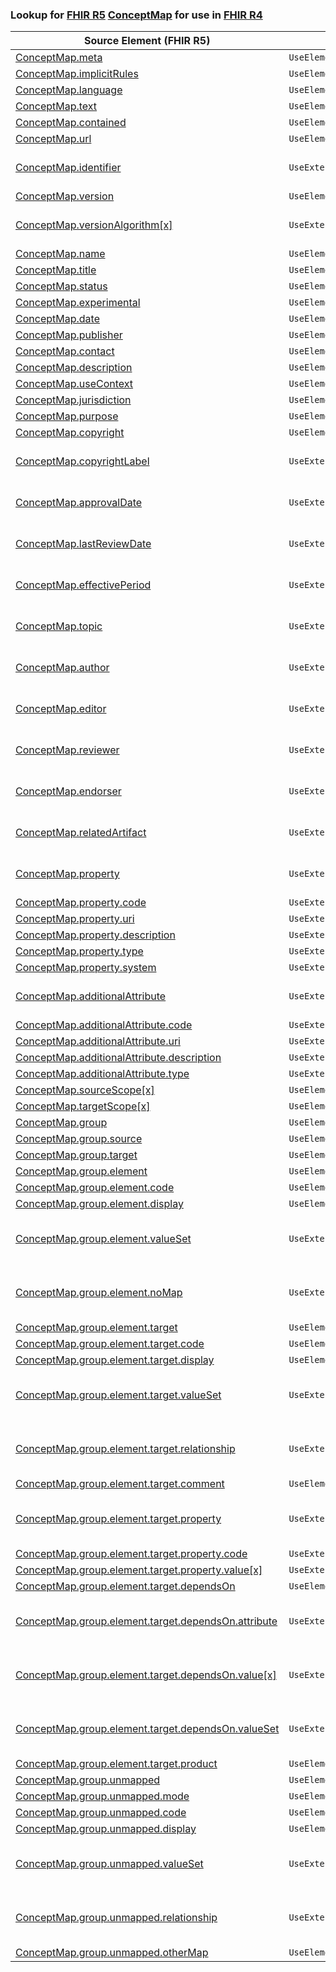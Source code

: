 ### Lookup for [FHIR R5](https://hl7.org/fhir/R5/) [ConceptMap](https://hl7.org/fhir/R5/ConceptMap.html) for use in [FHIR R4](https://hl7.org/fhir/R4/)

| Source Element (FHIR R5) | Usage | Target |
| -------------- | ----- | ------ |
| [ConceptMap.meta](https://hl7.org/fhir/R5/ConceptMap.html#resource) | `UseElementSameName` | [ConceptMap.meta](https://hl7.org/fhir/R4/ConceptMap.html#resource) |
| [ConceptMap.implicitRules](https://hl7.org/fhir/R5/ConceptMap.html#resource) | `UseElementSameName` | [ConceptMap.implicitRules](https://hl7.org/fhir/R4/ConceptMap.html#resource) |
| [ConceptMap.language](https://hl7.org/fhir/R5/ConceptMap.html#resource) | `UseElementSameName` | [ConceptMap.language](https://hl7.org/fhir/R4/ConceptMap.html#resource) |
| [ConceptMap.text](https://hl7.org/fhir/R5/ConceptMap.html#resource) | `UseElementSameName` | [ConceptMap.text](https://hl7.org/fhir/R4/ConceptMap.html#resource) |
| [ConceptMap.contained](https://hl7.org/fhir/R5/ConceptMap.html#resource) | `UseElementSameName` | [ConceptMap.contained](https://hl7.org/fhir/R4/ConceptMap.html#resource) |
| [ConceptMap.url](https://hl7.org/fhir/R5/ConceptMap.html#resource) | `UseElementSameName` | [ConceptMap.url](https://hl7.org/fhir/R4/ConceptMap.html#resource) |
| [ConceptMap.identifier](https://hl7.org/fhir/R5/ConceptMap.html#resource) | `UseExtension` | [http://hl7.org/fhir/5.0/StructureDefinition/extension-ConceptMap.identifier](StructureDefinition-ext-R5-ConceptMap.identifier.html) |
| [ConceptMap.version](https://hl7.org/fhir/R5/ConceptMap.html#resource) | `UseElementSameName` | [ConceptMap.version](https://hl7.org/fhir/R4/ConceptMap.html#resource) |
| [ConceptMap.versionAlgorithm[x]](https://hl7.org/fhir/R5/ConceptMap.html#resource) | `UseExtension` | [http://hl7.org/fhir/5.0/StructureDefinition/extension-ConceptMap.versionAlgorithm](StructureDefinition-ext-R5-ConceptMap.versionAlgorithm.html) |
| [ConceptMap.name](https://hl7.org/fhir/R5/ConceptMap.html#resource) | `UseElementSameName` | [ConceptMap.name](https://hl7.org/fhir/R4/ConceptMap.html#resource) |
| [ConceptMap.title](https://hl7.org/fhir/R5/ConceptMap.html#resource) | `UseElementSameName` | [ConceptMap.title](https://hl7.org/fhir/R4/ConceptMap.html#resource) |
| [ConceptMap.status](https://hl7.org/fhir/R5/ConceptMap.html#resource) | `UseElementSameName` | [ConceptMap.status](https://hl7.org/fhir/R4/ConceptMap.html#resource) |
| [ConceptMap.experimental](https://hl7.org/fhir/R5/ConceptMap.html#resource) | `UseElementSameName` | [ConceptMap.experimental](https://hl7.org/fhir/R4/ConceptMap.html#resource) |
| [ConceptMap.date](https://hl7.org/fhir/R5/ConceptMap.html#resource) | `UseElementSameName` | [ConceptMap.date](https://hl7.org/fhir/R4/ConceptMap.html#resource) |
| [ConceptMap.publisher](https://hl7.org/fhir/R5/ConceptMap.html#resource) | `UseElementSameName` | [ConceptMap.publisher](https://hl7.org/fhir/R4/ConceptMap.html#resource) |
| [ConceptMap.contact](https://hl7.org/fhir/R5/ConceptMap.html#resource) | `UseElementSameName` | [ConceptMap.contact](https://hl7.org/fhir/R4/ConceptMap.html#resource) |
| [ConceptMap.description](https://hl7.org/fhir/R5/ConceptMap.html#resource) | `UseElementSameName` | [ConceptMap.description](https://hl7.org/fhir/R4/ConceptMap.html#resource) |
| [ConceptMap.useContext](https://hl7.org/fhir/R5/ConceptMap.html#resource) | `UseElementSameName` | [ConceptMap.useContext](https://hl7.org/fhir/R4/ConceptMap.html#resource) |
| [ConceptMap.jurisdiction](https://hl7.org/fhir/R5/ConceptMap.html#resource) | `UseElementSameName` | [ConceptMap.jurisdiction](https://hl7.org/fhir/R4/ConceptMap.html#resource) |
| [ConceptMap.purpose](https://hl7.org/fhir/R5/ConceptMap.html#resource) | `UseElementSameName` | [ConceptMap.purpose](https://hl7.org/fhir/R4/ConceptMap.html#resource) |
| [ConceptMap.copyright](https://hl7.org/fhir/R5/ConceptMap.html#resource) | `UseElementSameName` | [ConceptMap.copyright](https://hl7.org/fhir/R4/ConceptMap.html#resource) |
| [ConceptMap.copyrightLabel](https://hl7.org/fhir/R5/ConceptMap.html#resource) | `UseExtension` | [http://hl7.org/fhir/5.0/StructureDefinition/extension-ConceptMap.copyrightLabel](StructureDefinition-ext-R5-ConceptMap.copyrightLabel.html) |
| [ConceptMap.approvalDate](https://hl7.org/fhir/R5/ConceptMap.html#resource) | `UseExtension` | [http://hl7.org/fhir/5.0/StructureDefinition/extension-ConceptMap.approvalDate](StructureDefinition-ext-R5-ConceptMap.approvalDate.html) |
| [ConceptMap.lastReviewDate](https://hl7.org/fhir/R5/ConceptMap.html#resource) | `UseExtension` | [http://hl7.org/fhir/5.0/StructureDefinition/extension-ConceptMap.lastReviewDate](StructureDefinition-ext-R5-ConceptMap.lastReviewDate.html) |
| [ConceptMap.effectivePeriod](https://hl7.org/fhir/R5/ConceptMap.html#resource) | `UseExtension` | [http://hl7.org/fhir/5.0/StructureDefinition/extension-ConceptMap.effectivePeriod](StructureDefinition-ext-R5-ConceptMap.effectivePeriod.html) |
| [ConceptMap.topic](https://hl7.org/fhir/R5/ConceptMap.html#resource) | `UseExtension` | [http://hl7.org/fhir/5.0/StructureDefinition/extension-ConceptMap.topic](StructureDefinition-ext-R5-ConceptMap.topic.html) |
| [ConceptMap.author](https://hl7.org/fhir/R5/ConceptMap.html#resource) | `UseExtension` | [http://hl7.org/fhir/5.0/StructureDefinition/extension-ConceptMap.author](StructureDefinition-ext-R5-ConceptMap.author.html) |
| [ConceptMap.editor](https://hl7.org/fhir/R5/ConceptMap.html#resource) | `UseExtension` | [http://hl7.org/fhir/5.0/StructureDefinition/extension-ConceptMap.editor](StructureDefinition-ext-R5-ConceptMap.editor.html) |
| [ConceptMap.reviewer](https://hl7.org/fhir/R5/ConceptMap.html#resource) | `UseExtension` | [http://hl7.org/fhir/5.0/StructureDefinition/extension-ConceptMap.reviewer](StructureDefinition-ext-R5-ConceptMap.reviewer.html) |
| [ConceptMap.endorser](https://hl7.org/fhir/R5/ConceptMap.html#resource) | `UseExtension` | [http://hl7.org/fhir/5.0/StructureDefinition/extension-ConceptMap.endorser](StructureDefinition-ext-R5-ConceptMap.endorser.html) |
| [ConceptMap.relatedArtifact](https://hl7.org/fhir/R5/ConceptMap.html#resource) | `UseExtension` | [http://hl7.org/fhir/5.0/StructureDefinition/extension-ConceptMap.relatedArtifact](StructureDefinition-ext-R5-ConceptMap.relatedArtifact.html) |
| [ConceptMap.property](https://hl7.org/fhir/R5/ConceptMap.html#resource) | `UseExtension` | [http://hl7.org/fhir/5.0/StructureDefinition/extension-ConceptMap.property](StructureDefinition-ext-R5-ConceptMap.property.html) |
| [ConceptMap.property.code](https://hl7.org/fhir/R5/ConceptMap.html#resource) | `UseExtensionFromAncestor` | - |
| [ConceptMap.property.uri](https://hl7.org/fhir/R5/ConceptMap.html#resource) | `UseExtensionFromAncestor` | - |
| [ConceptMap.property.description](https://hl7.org/fhir/R5/ConceptMap.html#resource) | `UseExtensionFromAncestor` | - |
| [ConceptMap.property.type](https://hl7.org/fhir/R5/ConceptMap.html#resource) | `UseExtensionFromAncestor` | - |
| [ConceptMap.property.system](https://hl7.org/fhir/R5/ConceptMap.html#resource) | `UseExtensionFromAncestor` | - |
| [ConceptMap.additionalAttribute](https://hl7.org/fhir/R5/ConceptMap.html#resource) | `UseExtension` | [http://hl7.org/fhir/5.0/StructureDefinition/extension-ConceptMap.additionalAttribute](StructureDefinition-ext-R5-ConceptMap.additionalAttribute.html) |
| [ConceptMap.additionalAttribute.code](https://hl7.org/fhir/R5/ConceptMap.html#resource) | `UseExtensionFromAncestor` | - |
| [ConceptMap.additionalAttribute.uri](https://hl7.org/fhir/R5/ConceptMap.html#resource) | `UseExtensionFromAncestor` | - |
| [ConceptMap.additionalAttribute.description](https://hl7.org/fhir/R5/ConceptMap.html#resource) | `UseExtensionFromAncestor` | - |
| [ConceptMap.additionalAttribute.type](https://hl7.org/fhir/R5/ConceptMap.html#resource) | `UseExtensionFromAncestor` | - |
| [ConceptMap.sourceScope[x]](https://hl7.org/fhir/R5/ConceptMap.html#resource) | `UseElementRenamed` | [ConceptMap.source[x]](https://hl7.org/fhir/R4/ConceptMap.html#resource) |
| [ConceptMap.targetScope[x]](https://hl7.org/fhir/R5/ConceptMap.html#resource) | `UseElementRenamed` | [ConceptMap.target[x]](https://hl7.org/fhir/R4/ConceptMap.html#resource) |
| [ConceptMap.group](https://hl7.org/fhir/R5/ConceptMap.html#resource) | `UseElementSameName` | [ConceptMap.group](https://hl7.org/fhir/R4/ConceptMap.html#resource) |
| [ConceptMap.group.source](https://hl7.org/fhir/R5/ConceptMap.html#resource) | `UseElementSameName` | [ConceptMap.group.source](https://hl7.org/fhir/R4/ConceptMap.html#resource) |
| [ConceptMap.group.target](https://hl7.org/fhir/R5/ConceptMap.html#resource) | `UseElementSameName` | [ConceptMap.group.target](https://hl7.org/fhir/R4/ConceptMap.html#resource) |
| [ConceptMap.group.element](https://hl7.org/fhir/R5/ConceptMap.html#resource) | `UseElementSameName` | [ConceptMap.group.element](https://hl7.org/fhir/R4/ConceptMap.html#resource) |
| [ConceptMap.group.element.code](https://hl7.org/fhir/R5/ConceptMap.html#resource) | `UseElementSameName` | [ConceptMap.group.element.code](https://hl7.org/fhir/R4/ConceptMap.html#resource) |
| [ConceptMap.group.element.display](https://hl7.org/fhir/R5/ConceptMap.html#resource) | `UseElementSameName` | [ConceptMap.group.element.display](https://hl7.org/fhir/R4/ConceptMap.html#resource) |
| [ConceptMap.group.element.valueSet](https://hl7.org/fhir/R5/ConceptMap.html#resource) | `UseExtension` | [http://hl7.org/fhir/5.0/StructureDefinition/extension-ConceptMap.group.element.valueSet](StructureDefinition-ext-R5-ConceptMap.gr.el.valueSet.html) |
| [ConceptMap.group.element.noMap](https://hl7.org/fhir/R5/ConceptMap.html#resource) | `UseExtension` | [http://hl7.org/fhir/5.0/StructureDefinition/extension-ConceptMap.group.element.noMap](StructureDefinition-ext-R5-ConceptMap.gr.el.noMap.html) |
| [ConceptMap.group.element.target](https://hl7.org/fhir/R5/ConceptMap.html#resource) | `UseElementSameName` | [ConceptMap.group.element.target](https://hl7.org/fhir/R4/ConceptMap.html#resource) |
| [ConceptMap.group.element.target.code](https://hl7.org/fhir/R5/ConceptMap.html#resource) | `UseElementSameName` | [ConceptMap.group.element.target.code](https://hl7.org/fhir/R4/ConceptMap.html#resource) |
| [ConceptMap.group.element.target.display](https://hl7.org/fhir/R5/ConceptMap.html#resource) | `UseElementSameName` | [ConceptMap.group.element.target.display](https://hl7.org/fhir/R4/ConceptMap.html#resource) |
| [ConceptMap.group.element.target.valueSet](https://hl7.org/fhir/R5/ConceptMap.html#resource) | `UseExtension` | [http://hl7.org/fhir/5.0/StructureDefinition/extension-ConceptMap.group.element.target.valueSet](StructureDefinition-ext-R5-ConceptMap.gr.el.ta.valueSet.html) |
| [ConceptMap.group.element.target.relationship](https://hl7.org/fhir/R5/ConceptMap.html#resource) | `UseExtension` | [http://hl7.org/fhir/5.0/StructureDefinition/extension-ConceptMap.group.element.target.relationship](StructureDefinition-ext-R5-ConceptMap.gr.el.ta.relationship.html) |
| [ConceptMap.group.element.target.comment](https://hl7.org/fhir/R5/ConceptMap.html#resource) | `UseElementSameName` | [ConceptMap.group.element.target.comment](https://hl7.org/fhir/R4/ConceptMap.html#resource) |
| [ConceptMap.group.element.target.property](https://hl7.org/fhir/R5/ConceptMap.html#resource) | `UseExtension` | [http://hl7.org/fhir/5.0/StructureDefinition/extension-ConceptMap.group.element.target.property](StructureDefinition-ext-R5-ConceptMap.gr.el.ta.property.html) |
| [ConceptMap.group.element.target.property.code](https://hl7.org/fhir/R5/ConceptMap.html#resource) | `UseExtensionFromAncestor` | - |
| [ConceptMap.group.element.target.property.value[x]](https://hl7.org/fhir/R5/ConceptMap.html#resource) | `UseExtensionFromAncestor` | - |
| [ConceptMap.group.element.target.dependsOn](https://hl7.org/fhir/R5/ConceptMap.html#resource) | `UseElementSameName` | [ConceptMap.group.element.target.dependsOn](https://hl7.org/fhir/R4/ConceptMap.html#resource) |
| [ConceptMap.group.element.target.dependsOn.attribute](https://hl7.org/fhir/R5/ConceptMap.html#resource) | `UseExtension` | [http://hl7.org/fhir/5.0/StructureDefinition/extension-ConceptMap.group.element.target.dependsOn.attribute](StructureDefinition-ext-R5-ConceptMap.gr.el.ta.de.attribute.html) |
| [ConceptMap.group.element.target.dependsOn.value[x]](https://hl7.org/fhir/R5/ConceptMap.html#resource) | `UseExtension` | [http://hl7.org/fhir/5.0/StructureDefinition/extension-ConceptMap.group.element.target.dependsOn.value](StructureDefinition-ext-R5-ConceptMap.gr.el.ta.de.value.html) |
| [ConceptMap.group.element.target.dependsOn.valueSet](https://hl7.org/fhir/R5/ConceptMap.html#resource) | `UseExtension` | [http://hl7.org/fhir/5.0/StructureDefinition/extension-ConceptMap.group.element.target.dependsOn.valueSet](StructureDefinition-ext-R5-ConceptMap.gr.el.ta.de.valueSet.html) |
| [ConceptMap.group.element.target.product](https://hl7.org/fhir/R5/ConceptMap.html#resource) | `UseElementSameName` | [ConceptMap.group.element.target.product](https://hl7.org/fhir/R4/ConceptMap.html#resource) |
| [ConceptMap.group.unmapped](https://hl7.org/fhir/R5/ConceptMap.html#resource) | `UseElementSameName` | [ConceptMap.group.unmapped](https://hl7.org/fhir/R4/ConceptMap.html#resource) |
| [ConceptMap.group.unmapped.mode](https://hl7.org/fhir/R5/ConceptMap.html#resource) | `UseElementSameName` | [ConceptMap.group.unmapped.mode](https://hl7.org/fhir/R4/ConceptMap.html#resource) |
| [ConceptMap.group.unmapped.code](https://hl7.org/fhir/R5/ConceptMap.html#resource) | `UseElementSameName` | [ConceptMap.group.unmapped.code](https://hl7.org/fhir/R4/ConceptMap.html#resource) |
| [ConceptMap.group.unmapped.display](https://hl7.org/fhir/R5/ConceptMap.html#resource) | `UseElementSameName` | [ConceptMap.group.unmapped.display](https://hl7.org/fhir/R4/ConceptMap.html#resource) |
| [ConceptMap.group.unmapped.valueSet](https://hl7.org/fhir/R5/ConceptMap.html#resource) | `UseExtension` | [http://hl7.org/fhir/5.0/StructureDefinition/extension-ConceptMap.group.unmapped.valueSet](StructureDefinition-ext-R5-ConceptMap.gr.un.valueSet.html) |
| [ConceptMap.group.unmapped.relationship](https://hl7.org/fhir/R5/ConceptMap.html#resource) | `UseExtension` | [http://hl7.org/fhir/5.0/StructureDefinition/extension-ConceptMap.group.unmapped.relationship](StructureDefinition-ext-R5-ConceptMap.gr.un.relationship.html) |
| [ConceptMap.group.unmapped.otherMap](https://hl7.org/fhir/R5/ConceptMap.html#resource) | `UseElementRenamed` | [ConceptMap.group.unmapped.url](https://hl7.org/fhir/R4/ConceptMap.html#resource) |
